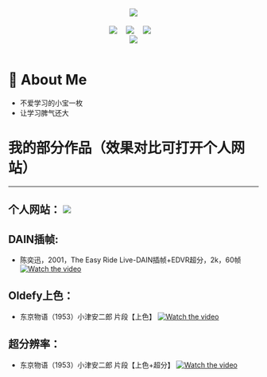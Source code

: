 <!-- 动态打字效果 -->
<h1 align="center">
  <a href="https://LuckiDavid.com/">
    <img src="https://readme-typing-svg.herokuapp.com/?lines=ShallWeChat;欢迎来看我的作品展!&center=true&size=27">
  </a>
</h1>


<!-- 个人资料徽标 -->
<div align="center">
  <a href="http://43.139.33.244/"><img src="https://img.shields.io/badge/website-%E4%B8%AA%E4%BA%BA%E7%BD%91%E7%AB%99-blue"></a>&emsp;
  <a href="https://weibo.com/u/1884765804?tabtype=feed"><img src="https://img.shields.io/badge/weibo-%E5%BE%AE%E5%8D%9A-brightgreen"></a>&emsp;
  <a href="https://www.xiaoyuzhoufm.com/podcast/61af6f4d9e77f968a82a37fb"><img src="https://img.shields.io/badge/%E5%B0%8F%E5%AE%87%E5%AE%99-%E6%92%AD%E5%AE%A2-brightgreen"></a>&emsp;

  
<!-- 图片 -->
<div align="center" ><img order-radius="100px" src="http://43.139.33.244/wp-content/uploads/2022/12/p2494634204.jpg"/></div>
<br>
 
</div>


#  🙋 About Me
  - 不爱学习的小宝一枚
  - 让学习脾气还大

# 我的部分作品（效果对比可打开个人网站）
-------------------------
个人网站： <a href="http://43.139.33.244/"><img src="https://img.shields.io/badge/website-%E4%B8%AA%E4%BA%BA%E7%BD%91%E7%AB%99-blue"></a>&emsp;
-------------------------

## DAIN插帧:
 - 陈奕迅，2001，The Easy Ride Live-DAIN插帧+EDVR超分，2k，60帧
[![Watch the video](https://raw.github.com/GabLeRoux/WebMole/master/ressources/WebMole_Youtube_Video.png)](https://v.qq.com/txp/iframe/player.html?vid=d3368g5hn5q)

## Oldefy上色：
 - 东京物语（1953）小津安二郎 片段【上色】
[![Watch the video](https://raw.github.com/GabLeRoux/WebMole/master/ressources/WebMole_Youtube_Video.png)](https://v.qq.com/txp/iframe/player.html?vid=o3368iap9wl)

## 超分辨率：
 - 东京物语（1953）小津安二郎 片段【上色+超分】
 [![Watch the video](https://raw.github.com/GabLeRoux/WebMole/master/ressources/WebMole_Youtube_Video.png)](https://player.youku.com/embed/XNTkzMTQzNjAxMg==)
